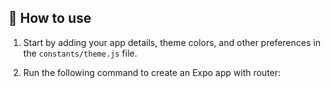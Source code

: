 ## 🚀 How to use

1. Start by adding your app details, theme colors, and other preferences in the `constants/theme.js` file.

2. Run the following command to create an Expo app with router:


##